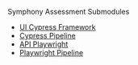 Symphony Assessment Submodules
- [UI Cypress Framework](./cypress-ui-test/README.md)
- [Cypress Pipeline](https://github.com/ebbimola/cypress-ui-test/actions/runs/10543133463/job/29210732629)
- [API Playwright](./playwright-api-test/README.md)
- [Playwright Pipeline](https://github.com/ebbimola/playright-api-test/actions/runs/10543274235/job/29211024675)